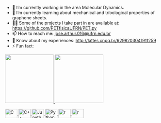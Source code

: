 - 🔭 I’m currently working in the area Molecular Dynamics. 
- 🌱 I’m currently learning about mechanical and tribological properties of graphene sheets.
- 👨‍💻 Some of the projects I take part in are available at: https://github.com/PETfisicaUFRN/PET.py
- 📫 How to reach me: jose.arthur.016@ufrn.edu.br 
- 📄 Know about my experiences: http://lattes.cnpq.br/6298203041911259
- ⚡ Fun fact: 


<div>
  <a href="https://github.com/Josearthur266">
  <img height="160em" src="https://github-readme-stats.vercel.app/api?username=Josearthur266&show_icons=true&theme=tokyonight&include_all_commits=true&count_private=true"/>
  <img height="160em" src="https://github-readme-stats.vercel.app/api/top-langs/?username=Josearthur266&layout=compact&langs_count=6&theme=tokyonight"/>
</div>

<div style="display: inline_block"><br>
  <img align="center" alt="C" height="30" width="40" src="https://cdn.jsdelivr.net/gh/devicons/devicon/icons/c/c-original.svg" />
  <img align="center" alt="C++" height="30" width="40" src="https://cdn.jsdelivr.net/gh/devicons/devicon@latest/icons/cplusplus/cplusplus-original.svg" />
  <img align="center" alt="Jupyther" height="30" width="40" src="https://cdn.jsdelivr.net/gh/devicons/devicon@latest/icons/jupyter/jupyter-original-wordmark.svg" />
  <img align="center" alt="Python" height="30" width="40" src="https://cdn.jsdelivr.net/gh/devicons/devicon/icons/python/python-original.svg" />
  <img align="center" alt="r" height="30" width="40" src="https://cdn.jsdelivr.net/gh/devicons/devicon@latest/icons/r/r-original.svg" />
  <img align="center" alt="r" height="30" width="40" src="https://github.com/Josearthur266/Josearthur266/assets/95383227/1beb060f-5c3a-4c9d-9480-cdf502d33eb8">

</div>
